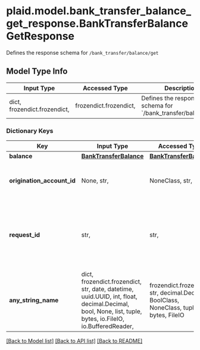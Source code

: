 # plaid.model.bank_transfer_balance_get_response.BankTransferBalanceGetResponse

Defines the response schema for `/bank_transfer/balance/get`

## Model Type Info
Input Type | Accessed Type | Description | Notes
------------ | ------------- | ------------- | -------------
dict, frozendict.frozendict,  | frozendict.frozendict,  | Defines the response schema for &#x60;/bank_transfer/balance/get&#x60; | 

### Dictionary Keys
Key | Input Type | Accessed Type | Description | Notes
------------ | ------------- | ------------- | ------------- | -------------
**balance** | [**BankTransferBalance**](BankTransferBalance.md) | [**BankTransferBalance**](BankTransferBalance.md) |  | 
**origination_account_id** | None, str,  | NoneClass, str,  | The ID of the origination account that this balance belongs to. | 
**request_id** | str,  | str,  | A unique identifier for the request, which can be used for troubleshooting. This identifier, like all Plaid identifiers, is case sensitive. | 
**any_string_name** | dict, frozendict.frozendict, str, date, datetime, uuid.UUID, int, float, decimal.Decimal, bool, None, list, tuple, bytes, io.FileIO, io.BufferedReader,  | frozendict.frozendict, str, decimal.Decimal, BoolClass, NoneClass, tuple, bytes, FileIO | any string name can be used but the value must be the correct type | [optional]

[[Back to Model list]](../../README.md#documentation-for-models) [[Back to API list]](../../README.md#documentation-for-api-endpoints) [[Back to README]](../../README.md)

